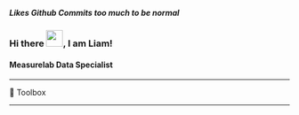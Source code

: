 ***Likes Github Commits too much to be normal***

### Hi there <img src="https://raw.githubusercontent.com/MartinHeinz/MartinHeinz/master/wave.gif" width="30px">, I am Liam!

#### Measurelab Data Specialist

--------

🧰 Toolbox

--------
